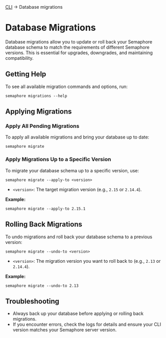 <div class="breadcrumbs">
    <a href="/administration-guide/runners">CLI</a>
    → Database migrations
</div>

# Database Migrations

Database migrations allow you to update or roll back your Semaphore database schema to match the requirements of different Semaphore versions. This is essential for upgrades, downgrades, and maintaining compatibility.

## Getting Help

To see all available migration commands and options, run:

```
semaphore migrations --help
```

## Applying Migrations

### Apply All Pending Migrations

To apply all available migrations and bring your database up to date:

```
semaphore migrate
```

### Apply Migrations Up to a Specific Version

To migrate your database schema up to a specific version, use:

```
semaphore migrate --apply-to <version>
```

- `<version>`: The target migration version (e.g., `2.15` or `2.14.4`).

**Example:**
```
semaphore migrate --apply-to 2.15.1
```

## Rolling Back Migrations

To undo migrations and roll back your database schema to a previous version:

```
semaphore migrate --undo-to <version>
```

- `<version>`: The migration version you want to roll back to (e.g., `2.13` or `2.14.4`).

**Example:**
```
semaphore migrate --undo-to 2.13
```

## Troubleshooting

- Always back up your database before applying or rolling back migrations.
- If you encounter errors, check the logs for details and ensure your CLI version matches your Semaphore server version.
